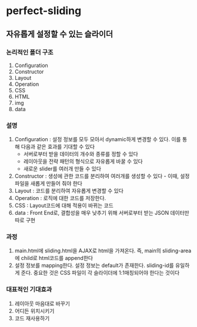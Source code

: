 # perfect-sliding
자유롭게 설정할 수 있는 슬라이더
----------
### 논리적인 폴더 구조
1. Configuration
2. Constructor
3. Layout
4. Operation
5. CSS
6. HTML
7. img
8. data

### 설명
1. Configuration : 설정 정보를 모두 모아서 dynamic하게 변경할 수 있다. 이를 통해 다음과 같은 효과를 기대할 수 있다
    + 서버로부터 받을 데이터의 개수와 종류를 정할 수 있다
    + 레이아웃을 전략 패턴의 형식으로 자유롭게 바꿀 수 있다
    + 새로운 slider를 여러개 만들 수 있다
2. Constructor : 생성에 관한 코드를 분리하여 여러개를 생성할 수 있다 - 이때, 설정 파일을 새롭게 만들어 줘야 한다
3. Layout : 코드를 분리하여 자유롭게 변경할 수 있다
4. Operation : 로직에 대한 코드를 저장한다.
5. CSS : Layout코드에 대해 적용이 바뀌는 코드
8. data : Front End로, 결합성을 매우 낮추기 위해 서버로부터 받는 JSON 데이터만 따로 구현

### 과정
1. main.html에 sliding.html을 AJAX로 html을 가져온다. 즉, main의 sliding-area에 child로 html코드를 append한다
2. 설정 정보를 mapping한다. 설정 정보는 default가 존재한다. sliding-id를 유일하게 준다. 중요한 것은 CSS 파일이 각 슬라이더에 1:1매칭되어야 한다는 것이다

### 대표적인 기대효과
1. 레이아웃 마음대로 바꾸기
2. 어디든 위치시키기
3. 코드 재사용하기
